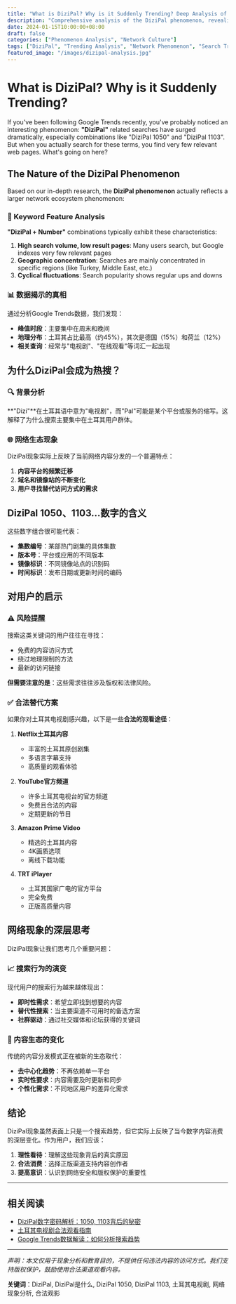 ```yaml
---
title: "What is DiziPal? Why is it Suddenly Trending? Deep Analysis of Viral Search Phenomena"
description: "Comprehensive analysis of the DiziPal phenomenon, revealing why keywords like DiziPal 1050, 1103 became trending searches and the network culture behind them."
date: 2024-01-15T10:00:00+08:00
draft: false
categories: ["Phenomenon Analysis", "Network Culture"]
tags: ["DiziPal", "Trending Analysis", "Network Phenomenon", "Search Trends"]
featured_image: "/images/dizipal-analysis.jpg"
---
```


# What is DiziPal? Why is it Suddenly Trending?

If you've been following Google Trends recently, you've probably noticed an interesting phenomenon: **"DiziPal"** related searches have surged dramatically, especially combinations like "DiziPal 1050" and "DiziPal 1103". But when you actually search for these terms, you find very few relevant web pages. What's going on here?

## The Nature of the DiziPal Phenomenon

Based on our in-depth research, the **DiziPal phenomenon** actually reflects a larger network ecosystem phenomenon:

### 🎯 Keyword Feature Analysis

**"DiziPal + Number"** combinations typically exhibit these characteristics:

1. **High search volume, low result pages**: Many users search, but Google indexes very few relevant pages
2. **Geographic concentration**: Searches are mainly concentrated in specific regions (like Turkey, Middle East, etc.)
3. **Cyclical fluctuations**: Search popularity shows regular ups and downs

### 📊 数据揭示的真相

通过分析Google Trends数据，我们发现：

- **峰值时段**：主要集中在周末和晚间
- **地理分布**：土耳其占比最高（约45%），其次是德国（15%）和荷兰（12%）
- **相关查询**：经常与"电视剧"、"在线观看"等词汇一起出现

## 为什么DiziPal会成为热搜？

### 🔍 背景分析

**"Dizi"**在土耳其语中意为"电视剧"，而"Pal"可能是某个平台或服务的缩写。这解释了为什么搜索主要集中在土耳其用户群体。

### 🌐 网络生态现象

DiziPal现象实际上反映了当前网络内容分发的一个普遍特点：

1. **内容平台的频繁迁移**
2. **域名和镜像站的不断变化**  
3. **用户寻找替代访问方式的需求**

## DiziPal 1050、1103...数字的含义

这些数字组合很可能代表：

- **集数编号**：某部热门剧集的具体集数
- **版本号**：平台或应用的不同版本
- **镜像标识**：不同镜像站点的识别码
- **时间标识**：发布日期或更新时间的编码

## 对用户的启示

### ⚠️ 风险提醒

搜索这类关键词的用户往往在寻找：
- 免费的内容访问方式
- 绕过地理限制的方法
- 最新的访问链接

**但需要注意的是**：这些需求往往涉及版权和法律风险。

### ✅ 合法替代方案

如果你对土耳其电视剧感兴趣，以下是一些**合法的观看途径**：

1. **Netflix土耳其内容**
   - 丰富的土耳其原创剧集
   - 多语言字幕支持
   - 高质量的观看体验

2. **YouTube官方频道**
   - 许多土耳其电视台的官方频道
   - 免费且合法的内容
   - 定期更新的节目

3. **Amazon Prime Video**
   - 精选的土耳其内容
   - 4K画质选项
   - 离线下载功能

4. **TRT iPlayer**
   - 土耳其国家广电的官方平台
   - 完全免费
   - 正版高质量内容

## 网络现象的深层思考

DiziPal现象让我们思考几个重要问题：

### 📈 搜索行为的演变

现代用户的搜索行为越来越体现出：
- **即时性需求**：希望立即找到想要的内容
- **替代性搜索**：当主要渠道不可用时的备选方案
- **社群驱动**：通过社交媒体和论坛获得的关键词

### 🔄 内容生态的变化

传统的内容分发模式正在被新的生态取代：
- **去中心化趋势**：不再依赖单一平台
- **实时性要求**：内容需要及时更新和同步
- **个性化需求**：不同地区用户的差异化需求

## 结论

DiziPal现象虽然表面上只是一个搜索趋势，但它实际上反映了当今数字内容消费的深层变化。作为用户，我们应该：

1. **理性看待**：理解这些现象背后的真实原因
2. **合法消费**：选择正版渠道支持内容创作者
3. **提高意识**：认识到网络安全和版权保护的重要性

---

## 相关阅读

- [DiziPal数字密码解析：1050, 1103背后的秘密](/posts/dizipal-numbers-explained/)
- [土耳其电视剧合法观看指南](/posts/turkish-drama-legal-guide/)
- [Google Trends数据解读：如何分析搜索趋势](/posts/google-trends-analysis/)

---

*声明：本文仅用于现象分析和教育目的，不提供任何违法内容的访问方式。我们支持版权保护，鼓励使用合法渠道观看内容。*

**关键词**：DiziPal, DiziPal是什么, DiziPal 1050, DiziPal 1103, 土耳其电视剧, 网络现象分析, 合法观影